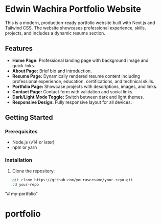 # Edwin Wachira Portfolio Website

This is a modern, production-ready portfolio website built with Next.js and Tailwind CSS. The website showcases professional experience, skills, projects, and includes a dynamic resume section.

## Features

- **Home Page:** Professional landing page with background image and quick links.
- **About Page:** Brief bio and introduction.
- **Resume Page:** Dynamically rendered resume content including professional experience, education, certifications, and technical skills.
- **Portfolio Page:** Showcase projects with descriptions, images, and links.
- **Contact Page:** Contact form with validation and social links.
- **Dark/Light Mode Toggle:** Switch between dark and light themes.
- **Responsive Design:** Fully responsive layout for all devices.

## Getting Started

### Prerequisites

- Node.js (v14 or later)
- npm or yarn

### Installation

1. Clone the repository:
   ```bash
   git clone https://github.com/yourusername/your-repo.git
   cd your-repo
"# my-portfolio" 
# portfolio
